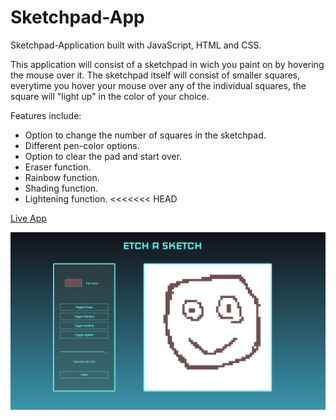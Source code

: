 # Sketchpad-App
Sketchpad-Application built with JavaScript, HTML and CSS.

This application will consist of a sketchpad in wich you paint on by hovering the mouse over it. 
The sketchpad itself will consist of smaller squares, everytime you hover your mouse over any
of the individual squares, the square will "light up" in the color of your choice.

Features include: 
- Option to change the number of squares in the sketchpad.
- Different pen-color options.
- Option to clear the pad and start over.
- Eraser function.
- Rainbow function.
- Shading function.
- Lightening function.
<<<<<<< HEAD

[Live App](https://hampusbosson.github.io/Sketchpad-App/)

![alt text](image.png)


